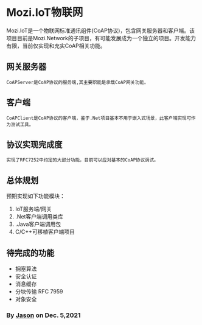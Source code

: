 ﻿# Mozi.IoT物联网
Mozi.IoT是一个物联网标准通讯组件(CoAP协议)，包含网关服务器和客户端。该项目目前是Mozi.Network的子项目，有可能发展成为一个独立的项目。开发能力有限，当前仅实现和充实CoAP相关功能。

## 网关服务器
	CoAPServer是CoAP协议的服务端,其主要职能是承载CoAP网关功能。

## 客户端
	CoAPClient是CoAP协议的客户端，鉴于.Net项目基本不用于嵌入式场景，此客户端实现可作为测试工具。

## 协议实现完成度
	实现了RFC7252中约定的大部分功能，目前可以应对基本的CoAP协议调试。
	
## 总体规划

预期实现如下功能模块：

1. IoT服务端/网关 
2. .Net客户端调用类库
3. .Java客户端调用包
4. C/C++可移植客户端项目

## 待完成的功能
- 拥塞算法
- 安全认证
- 消息缓存
- 分块传输 RFC 7959
- 对象安全

### By [Jason][1] on Dec. 5,2021

[1]:mailto:brotherqian@163.com